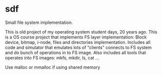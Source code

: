 # sdf
Small file system implementation.

This is old project of my operating system student days, 20 years ago. This is a OS course project that implements FS layer implementation: Block device, bitmap, i-node, files and directories implementation.
Includes all code and simulator that emulates lots of "clients" connects to FS system and do bunch of operations in to FS image.
Also includes all tools that operates into FS images: mkfs, mkdir, ls, cat ...

Use malloc or mmalloc if using shared memory
